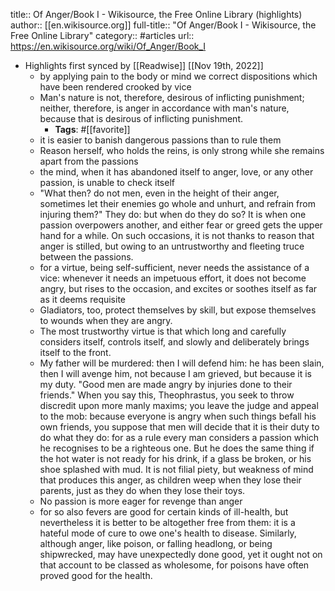 title:: Of Anger/Book I - Wikisource, the Free Online Library (highlights)
author:: [[en.wikisource.org]]
full-title:: "Of Anger/Book I - Wikisource, the Free Online Library"
category:: #articles
url:: https://en.wikisource.org/wiki/Of_Anger/Book_I

- Highlights first synced by [[Readwise]] [[Nov 19th, 2022]]
	- by applying pain to the body or mind we correct dispositions which have been rendered crooked by vice
	- Man's nature is not, therefore, desirous of inflicting punishment; neither, therefore, is anger in accordance with man's nature, because that is desirous of inflicting punishment.
		- **Tags**: #[[favorite]]
	- it is easier to banish dangerous passions than to rule them
	- Reason herself, who holds the reins, is only strong while she remains apart from the passions
	- the mind, when it has abandoned itself to anger, love, or any other passion, is unable to check itself
	- "What then? do not men, even in the height of their anger, sometimes let their enemies go whole and unhurt, and refrain from injuring them?" They do: but when do they do so? It is when one passion overpowers another, and either fear or greed gets the upper hand for a while. On such occasions, it is not thanks to reason that anger is stilled, but owing to an untrustworthy and fleeting truce between the passions.
	- for a virtue, being self-sufficient, never needs the assistance of a
	  vice: whenever it needs an impetuous effort, it does not become angry, but rises to the occasion, and excites or soothes itself as far as it deems requisite
	- Gladiators, too, protect themselves by skill, but expose themselves to wounds when they are angry.
	- The most trustworthy virtue is that which long and carefully considers itself, controls itself, and slowly and deliberately brings itself to the front.
	- My father will be murdered: then I will defend him: he has been slain, then I will avenge him, not because I am grieved, but because it is my duty. "Good men are made angry by injuries done to their friends." When you say this, Theophrastus, you seek to throw discredit upon more manly maxims; you leave the judge and appeal to the mob: because everyone is angry when such things befall his own friends, you suppose that men will decide that it is their duty to do what they do: for as a rule every man considers a passion which he recognises to be a righteous one. But he does the same thing if the hot water is not ready for his drink, if a glass be broken, or his shoe splashed with mud. It is not filial piety, but weakness of mind that produces this anger, as children weep when they lose their parents, just as they do when they lose their toys.
	- No passion is more eager for revenge than anger
	- for so also fevers are good for certain kinds of ill-health, but nevertheless it is better to be altogether free from them: it is a hateful mode of cure to owe one's health to disease. Similarly, although anger, like poison, or falling headlong, or being shipwrecked, may have unexpectedly done good, yet it ought not on that account to be classed as wholesome, for poisons have often proved good for the health.